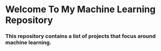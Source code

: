 # Welcome To My Machine Learning Repository

### This repository contains a list of projects that focus around machine learning.
